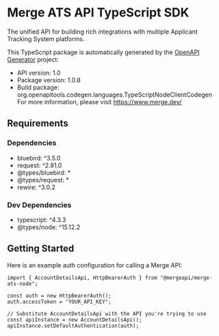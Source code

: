 # Merge ATS API TypeScript SDK

The unified API for building rich integrations with multiple Applicant Tracking System platforms.

This TypeScript package is automatically generated by the [OpenAPI Generator](https://openapi-generator.tech) project:

* API version: 1.0
* Package version: 1.0.8
* Build package: org.openapitools.codegen.languages.TypeScriptNodeClientCodegen For more information, please visit https://www.merge.dev/

<a name="requirements"></a>
## Requirements

### Dependencies

* bluebird: ^3.5.0
* request: ^2.81.0
* @types/bluebird: *
* @types/request: *
* rewire: ^3.0.2

### Dev Dependencies
* typescript: ^4.3.3
* @types/node: ^15.12.2

<a name="getting-started"></a>
## Getting Started

Here is an example auth configuration for calling a Merge API:


```
import { AccountDetailsApi, HttpBearerAuth } from "@mergeapi/merge-ats-node";

const auth = new HttpBearerAuth();
auth.accessToken = "YOUR_API_KEY";

// Substitute AccountDetailsApi with the API you're trying to use
const apiInstance = new AccountDetailsApi();
apiInstance.setDefaultAuthentication(auth);
```


